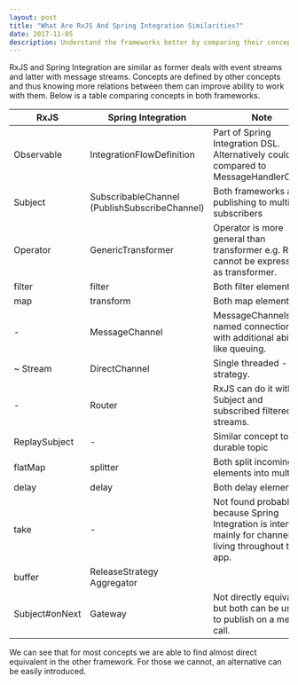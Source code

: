 ```yaml
---
layout: post
title: "What Are RxJS And Spring Integration Similarities?"
date: 2017-11-05
description: Understand the frameworks better by comparing their concepts.
---
```



RxJS and Spring Integration are similar as former deals with event streams and latter with message streams.
Concepts are defined by other concepts and thus knowing more relations between them can improve ability to work with them. 
Below is a table comparing concepts in both frameworks. 

|RxJS          |Spring Integration |Note|
|--------------|-------------------|-----------------------------| 
|Observable    |IntegrationFlowDefinition|Part of Spring Integration DSL. Alternatively could be compared to MessageHandlerChain. |
|Subject       |SubscribableChannel (PublishSubscribeChannel)|Both frameworks allow publishing to multiple subscribers|
|Operator      |GenericTransformer |Operator is more general than transformer e.g. Router cannot be expressed as transformer. |
|filter        |filter    |Both filter elements.|
|map           |transform |Both map elements.|
|-             |MessageChannel     |MessageChannels are named connections with additional abilities like queuing.|
|~ Stream      |DirectChannel|Single threaded - push strategy.|
|-             |Router    |RxJS can do it with Subject and subscribed filtered streams. |
|ReplaySubject |-         |Similar concept to durable topic| 
|flatMap       |splitter  |Both split incoming elements into multiple.|
|delay         |delay     |Both delay elements.|  
|take          |-         |Not found probably because Spring Integration is intended mainly for channels living throughout the app.|
|buffer        |ReleaseStrategy Aggregator||
|Subject#onNext|Gateway  |Not directly equivalent but both can be used to publish on a method call.|


We can see that for most concepts we are able to find almost direct equivalent in the other framework. For those we cannot, an alternative can be easily introduced.